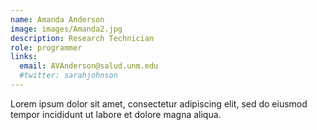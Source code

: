 ```yaml
---
name: Amanda Anderson
image: images/Amanda2.jpg
description: Research Technician
role: programmer
links:
  email: AVAnderson@salud.unm.edu
  #twitter: sarahjohnson
---
```


Lorem ipsum dolor sit amet, consectetur adipiscing elit, sed do eiusmod tempor incididunt ut labore et dolore magna aliqua.
